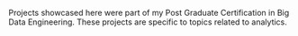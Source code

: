 Projects showcased here were part of my Post Graduate Certification in Big Data Engineering. These projects are specific to topics related to analytics.
